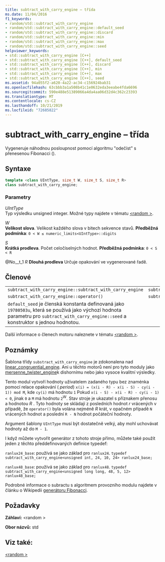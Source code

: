 ```yaml
---
title: subtract_with_carry_engine – třída
ms.date: 11/04/2016
f1_keywords:
- random/std::subtract_with_carry_engine
- random/std::subtract_with_carry_engine::default_seed
- random/std::subtract_with_carry_engine::discard
- random/std::subtract_with_carry_engine::min
- random/std::subtract_with_carry_engine::max
- random/std::subtract_with_carry_engine::seed
helpviewer_keywords:
- std::subtract_with_carry_engine [C++]
- std::subtract_with_carry_engine [C++], default_seed
- std::subtract_with_carry_engine [C++], discard
- std::subtract_with_carry_engine [C++], min
- std::subtract_with_carry_engine [C++], max
- std::subtract_with_carry_engine [C++], seed
ms.assetid: 94a055f2-a620-4a22-ac34-c156924bab31
ms.openlocfilehash: 63cbbb3a1a508b41c1e0632eda3eeabe4fda6696
ms.sourcegitcommit: 590e488e51389066a4da4aa06d32d4c362c23393
ms.translationtype: MT
ms.contentlocale: cs-CZ
ms.lasthandoff: 10/21/2019
ms.locfileid: "72685822"
---
```

# <a name="subtract_with_carry_engine-class"></a>subtract_with_carry_engine – třída

Vygeneruje náhodnou posloupnost pomocí algoritmu "odečíst" s přenesenou Fibonacci ().

## <a name="syntax"></a>Syntaxe

```cpp
template <class UIntType, size_t W, size_t S, size_t R>
class subtract_with_carry_engine;
```

### <a name="parameters"></a>Parametry

*UIntType* \
Typ výsledku unsigned integer. Možné typy najdete v tématu [\<random >](../standard-library/random.md).

*W* \
**Velikost slova**. Velikost každého slova v bitech sekvence stavů. **Předběžná podmínka**: `0 < W ≤ numeric_limits<UIntType>::digits`

*S* \
**Krátká prodleva**. Počet celočíselných hodnot. **Předběžná podmínka**: `0 < S < R`

@No__t_1 *R*
**Dlouhá prodleva** Určuje opakování ve vygenerované řadě.

## <a name="members"></a>Členové

||||
|-|-|-|
|`subtract_with_carry_engine::subtract_with_carry_engine`|`subtract_with_carry_engine::min`|`subtract_with_carry_engine::discard`|
|`subtract_with_carry_engine::operator()`|`subtract_with_carry_engine::max`|`subtract_with_carry_engine::seed`|
|`default_seed` je členská konstanta definovaná jako `19780503u`, která se používá jako výchozí hodnota parametru pro `subtract_with_carry_engine::seed` a konstruktor s jednou hodnotou.|||

Další informace o členech motoru naleznete v tématu [\<random >](../standard-library/random.md).

## <a name="remarks"></a>Poznámky

Šablona třídy `substract_with_carry_engine` je zdokonalena nad [linear_congruential_engine](../standard-library/linear-congruential-engine-class.md). Ani u těchto motorů není pro tyto moduly jako [mersenne_twister_engine](../standard-library/mersenne-twister-engine-class.md)k dishornímu nebo jako vysoce kvalitní výsledky.

Tento modul vytvoří hodnoty uživatelem zadaného typu bez znaménka pomocí relace opakování ( *period*) `x(i) = (x(i - R) - x(i - S) - cy(i - 1)) mod M`, kde `cy(i)` má hodnotu `1` Pokud `x(i - S) - x(i - R) - cy(i - 1) < 0`, jinak `0` a `M` má hodnotu `2`<sup>W</sup>. Stav stroje je ukazatel s příznakem přenosu a hodnotou *R* . Tyto hodnoty se skládají z posledních hodnot *r* vrácených v případě, že `operator()` byla volána nejméně *R* krát, v opačném případě `N` vrácených hodnot a poslední `R - N` hodnot počáteční hodnoty.

Argument šablony `UIntType` musí být dostatečně velký, aby mohl uchovávat hodnoty až do `M - 1`.

I když můžete vytvořit generátor z tohoto stroje přímo, můžete také použít jeden z těchto předdefinovaných definice typedef:

`ranlux24_base`: používá se jako základ pro `ranlux24`.
`typedef subtract_with_carry_engine<unsigned int, 24, 10, 24> ranlux24_base;`

`ranlux48_base`: používá se jako základ pro `ranlux48`.
`typedef subtract_with_carry_engine<unsigned long long, 48, 5, 12> ranlux48_base;`

Podrobné informace o subractu s algoritmem provozního modulu najdete v článku o Wikipedii [generátoru Fibonacci](https://en.wikipedia.org/wiki/Lagged_Fibonacci_generator).

## <a name="requirements"></a>Požadavky

**Záhlaví:** \<random >

**Obor názvů:** std

## <a name="see-also"></a>Viz také:

[\<random >](../standard-library/random.md)

